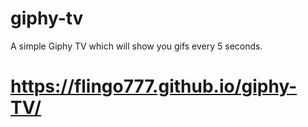 # giphy-tv
A simple Giphy TV which will show you gifs every 5 seconds.
# https://flingo777.github.io/giphy-TV/

